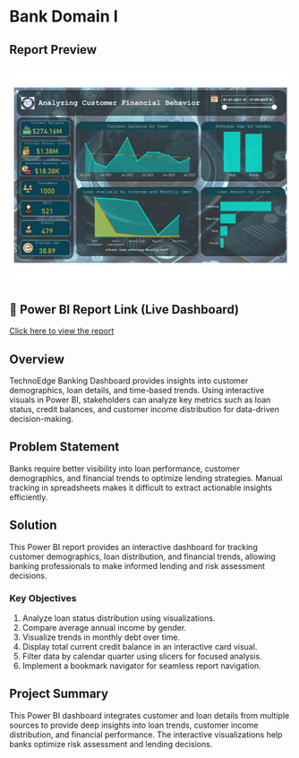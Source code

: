 # Bank Domain I

## Report Preview
![Dashboard](Images/Dashboard.jpg)

## 🔗 Power BI Report Link (Live Dashboard)
[Click here to view the report](https://app.powerbi.com/view?r=eyJrIjoiNGQxMjIwMzAtNTk1OS00NDc2LWI4M2YtZmY0OTIwZGI5MGZmIiwidCI6ImM2ZTU0OWIzLTVmNDUtNDAzMi1hYWU5LWQ0MjQ0ZGM1YjJjNCJ9)

## Overview
TechnoEdge Banking Dashboard provides insights into customer demographics, loan details, and time-based trends. Using interactive visuals in Power BI, stakeholders can analyze key metrics such as loan status, credit balances, and customer income distribution for data-driven decision-making.

## Problem Statement
Banks require better visibility into loan performance, customer demographics, and financial trends to optimize lending strategies. Manual tracking in spreadsheets makes it difficult to extract actionable insights efficiently.

## Solution
This Power BI report provides an interactive dashboard for tracking customer demographics, loan distribution, and financial trends, allowing banking professionals to make informed lending and risk assessment decisions.

### Key Objectives
1. Analyze loan status distribution using visualizations.
2. Compare average annual income by gender.
3. Visualize trends in monthly debt over time.
4. Display total current credit balance in an interactive card visual.
5. Filter data by calendar quarter using slicers for focused analysis.
6. Implement a bookmark navigator for seamless report navigation.

## Project Summary
This Power BI dashboard integrates customer and loan details from multiple sources to provide deep insights into loan trends, customer income distribution, and financial performance. The interactive visualizations help banks optimize risk assessment and lending decisions.
